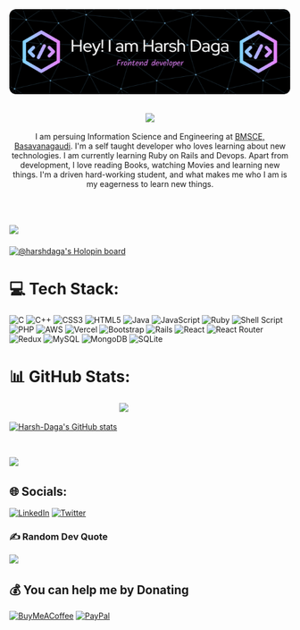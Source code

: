 <div align="center">
  <img src="github-header-image.png" /> 
</div>
<br/>

<p align="center">
  <a href="https://github.com/DenverCoder1/readme-typing-svg"><img src="https://readme-typing-svg.herokuapp.com?lines=Front+End+Web+Developer|%20DevOps%20Enthusiast;CyberSecurity%20Enthusiast;Always%20learning%20new%20things&center=true&width=500&height=50"></a>
</p>
<p align="center">I am persuing Information Science and Engineering at <a href="https://www.bmsce.ac.in/" target="_blank"> BMSCE, Basavanagaudi</a>. I'm a self taught developer who loves learning about new technologies. I am currently learning Ruby on Rails and Devops. Apart from development, I love reading Books, watching Movies and learning new things. I'm a driven hard-working student, and what makes me who I am is my eagerness to learn new things.</p>
<br>


[![](https://visitcount.itsvg.in/api?id=Harsh-Daga&icon=0&color=1)](https://visitcount.itsvg.in)
<br />
---


[![@harshdaga's Holopin board](https://holopin.me/harshdaga)](https://holopin.io/@harshdaga)


# 💻 Tech Stack:
![C](https://img.shields.io/badge/c-%2300599C.svg?style=for-the-badge&logo=c&logoColor=white) ![C++](https://img.shields.io/badge/c++-%2300599C.svg?style=for-the-badge&logo=c%2B%2B&logoColor=white) ![CSS3](https://img.shields.io/badge/css3-%231572B6.svg?style=for-the-badge&logo=css3&logoColor=white) ![HTML5](https://img.shields.io/badge/html5-%23E34F26.svg?style=for-the-badge&logo=html5&logoColor=white) ![Java](https://img.shields.io/badge/java-%23ED8B00.svg?style=for-the-badge&logo=java&logoColor=white) ![JavaScript](https://img.shields.io/badge/javascript-%23323330.svg?style=for-the-badge&logo=javascript&logoColor=%23F7DF1E) ![Ruby](https://img.shields.io/badge/ruby-%23CC342D.svg?style=for-the-badge&logo=ruby&logoColor=white) ![Shell Script](https://img.shields.io/badge/shell_script-%23121011.svg?style=for-the-badge&logo=gnu-bash&logoColor=white) ![PHP](https://img.shields.io/badge/php-%23777BB4.svg?style=for-the-badge&logo=php&logoColor=white) ![AWS](https://img.shields.io/badge/AWS-%23FF9900.svg?style=for-the-badge&logo=amazon-aws&logoColor=white) ![Vercel](https://img.shields.io/badge/vercel-%23000000.svg?style=for-the-badge&logo=vercel&logoColor=white) ![Bootstrap](https://img.shields.io/badge/bootstrap-%23563D7C.svg?style=for-the-badge&logo=bootstrap&logoColor=white) ![Rails](https://img.shields.io/badge/rails-%23CC0000.svg?style=for-the-badge&logo=ruby-on-rails&logoColor=white) ![React](https://img.shields.io/badge/react-%2320232a.svg?style=for-the-badge&logo=react&logoColor=%2361DAFB) ![React Router](https://img.shields.io/badge/React_Router-CA4245?style=for-the-badge&logo=react-router&logoColor=white) ![Redux](https://img.shields.io/badge/redux-%23593d88.svg?style=for-the-badge&logo=redux&logoColor=white) ![MySQL](https://img.shields.io/badge/mysql-%2300f.svg?style=for-the-badge&logo=mysql&logoColor=white) ![MongoDB](https://img.shields.io/badge/MongoDB-%234ea94b.svg?style=for-the-badge&logo=mongodb&logoColor=white) ![SQLite](https://img.shields.io/badge/sqlite-%2307405e.svg?style=for-the-badge&logo=sqlite&logoColor=white)
# 📊 GitHub Stats:

<a href="http://www.github.com/Harsh-Daga"><img src="https://github-readme-stats.vercel.app/api?username=Harsh-Daga&show_icons=true&hide=&count_private=true&title_color=0891b2&text_color=ffffff&icon_color=0891b2&bg_color=1c1917&hide_border=false&show_icons=true" alt="Harsh-Daga's GitHub stats" style="margin-bottom: 2rem;" /></a>
<a href="http://www.github.com/Harsh-Daga"><img src="https://github-readme-streak-stats.herokuapp.com/?user=Harsh-Daga&stroke=ffffff&background=1c1917&ring=0891b2&fire=0891b2&currStreakNum=ffffff&currStreakLabel=0891b2&sideNums=ffffff&sideLabels=ffffff&dates=ffffff&hide_border=false" style="margin-bottom: 2rem;" /></a>

![](https://github-readme-stats.vercel.app/api/top-langs/?username=Harsh-Daga&theme=dark&hide_border=false&include_all_commits=true&count_private=true&layout=compact)

## 🌐 Socials:
[![LinkedIn](https://img.shields.io/badge/LinkedIn-%230077B5.svg?logo=linkedin&logoColor=white)](https://linkedin.com/in/harsh-daga2003) [![Twitter](https://img.shields.io/badge/Twitter-%231DA1F2.svg?logo=Twitter&logoColor=white)](https://twitter.com/harshsdaga) 

### ✍️ Random Dev Quote
![](https://quotes-github-readme.vercel.app/api?type=horizontal&theme=radical)


  ## 💰 You can help me by Donating
  [![BuyMeACoffee](https://img.shields.io/badge/Buy%20Me%20a%20Coffee-ffdd00?style=for-the-badge&logo=buy-me-a-coffee&logoColor=black)](https://buymeacoffee.com/hs108699u) [![PayPal](https://img.shields.io/badge/PayPal-00457C?style=for-the-badge&logo=paypal&logoColor=white)](https://paypal.me/harshdaga1) 

  

